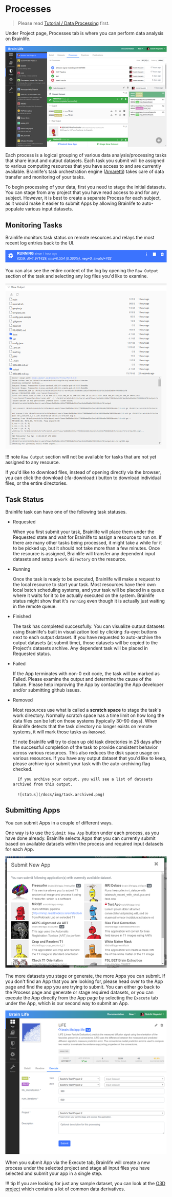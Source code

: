 # Processes

> Please read [Tutorial / Data Processing](/docs/user/tutorial/#data-processing) first.

Under Project page, Processes tab is where you can perform data analysis on Brainlife.

![processes](/docs/img/processes.png)

Each process is a logical grouping of various data analysis/processing tasks that share input and output datasets. Each task you submit will be assigned to various computing resources that you have access to and are currently available. Brainlife's task orchestration engine ([Amaretti](https://github.com/brain-life/amaretti)) takes care of data transfer and monitoring of your tasks.

To begin processing of your data, first you need to stage the initial datasets. You can stage from any project that you have read access to and for any subject. However, it is best to create a separate Process for each subject, as it would make it easier to submit Apps by allowing Brainlife to auto-populate various input datasets.

## Monitoring Tasks

Brainlife monitors task status on remote resources and relays the most recent log entries back to the UI.

![status](/docs/img/task.status.png)

You can also see the entire content of the log by opening the `Raw Output` section of the task and selecting any log files you'd like to examine.

![rawoutput](/docs/img/task.rawoutput.png)

!!! note
    `Raw Output` section will not be available for tasks that are not yet assigned to any resource.

If you'd like to download files, instead of opening directly via the browser, you can click the download (:fa-download:) button to download individual files, or the entire directories.

## Task Status

Brainlife task can have one of the following task statuses.

* Requested

    When you first submit your task, Brainlife will place them under the Requested state and wait for Brainlife to assign a resource to run on. If there are many other tasks being processed, it might take a while for it to be picked up, but it should not take more than a few minutes. Once the resource is assigned, Brainlife will transfer any dependent input datasets and setup a `work directory` on the resource.

* Running

    Once the task is ready to be executed, Brainlife will make a request to the local resource to start your task. Most resources have their own local batch scheduling systems, and your task will be placed in a queue where it waits for it to be actually executed on the system. Brainlife status might show that it's `running` even though it is actually just waiting in the remote queue.

* Finished

    The task has completed successfully. You can visualize output datasets using Brainlife's built in visualization tool by clicking :fa-eye: buttons next to each output dataset. If you have requested to auto-archive the output datasets (at submit time), those datasets will be copied to the Project's datasets archive. Any dependent task will be placed in Requested status.

* Failed

    If the App terminates with non-0 exit code, the task will be marked as Failed. Please examine the output and determine the cause of the failure. Please help improving the App by contacting the App developer and/or submitting github issues.

* Removed

    Most resources use what is called a **scratch space** to stage the task's work directory. Normally scratch space has a time limit on how long the data files can be left on those systems (typically 30-90 days). When Brainlife detects that the task directory no longer exists on remote systems, it will mark those tasks as `Removed`.

    !!! note
        Brainlife will try to clean up old task directories in 25 days after the successful completion of the task to provide consistent behavior across various resources. This also reduces the disk space usage on various resources. If you have any output dataset that you'd like to keep, please archive ig or submit your task with the auto-archiving flag checked.

        If you archive your output, you will see a list of datasets archived from this output.

        ![status](/docs/img/task.archived.png)


## Submitting Apps

You can submit Apps in a couple of different ways.

One way is to use the `Submit New App` button under each process, as you have done already. Brainlife selects Apps that you can currently submit based on available datasets within the process and required input datasets for each App.

![newapp](/docs/img/task.newapp.png)

The more datasets you stage or generate, the more Apps you can submit. If you don't find an App that you are looking for, please head over to the App page and find the app you are trying to submit. You can either go back to the Process page and generate or stage required datasets, or you can execute the App directly from the App page by selecting the `Execute` tab under the App, which is our second way to submit an App.

![app.execute](/docs/img/app.execute.png)

When you submit App via the Execute tab, Brainlife will create a new process under the selected project and stage all input files you have selected and submit your app in a single step. 

!!! tip
    If you are looking for just any sample dataset, you can look at the [O3D project](https://doi.org/10.25663/bl.p.3) which contains a lot of common data derivatives.

